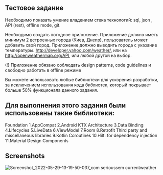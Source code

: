 
Тестовое задание
---------------------------------------------------------------------------------------------------
Необходимо показать умение владением стека технологий: sql, json , API (rest), offline mode, git.

Необходимо создать погодное приложение. Приложение должно иметь минимум 2 встроенных города (Киев,
Днепр), пользователь может добавить свой город. Приложение должно выводить города с указание
температуры. http://developer.yahoo.com/weather/, или на http://openweathermap.org/API, или любой
другой на выбор.

(!) Приложение обязано соблюдать design patterns, code guidelines и свободно работать в offline
режиме

Вы можете использовать любые библиотеки для ускорения разработки, за исключением использования кода
библиотек, который покрывает больше 50% функционала данного задания.

Для выполнения этого задания были использованы такие библиотеки:
---------------------------------------------------------------------------------------------------

Foundation
   1.AppCompat
   2.Android KTX
Architecture
   3.Data Binding
   4.Lifecycles
   5.LiveData
   6.ViewModel
   7.Room
   8.Retrofit
Third party and miscellaneous libraries
   9.Kotlin Coroutines
   10.Hilt: for dependency injection
   11.Material Design Components  

Screenshots
---------------------------------------------------------------------------------------------------

![Screenshot_2022-05-29-13-19-50-037_com serioussem currentweather](https://user-images.githubusercontent.com/9614629/170863499-7aa25db9-6488-494e-b822-07772ea66e4e.jpg)

